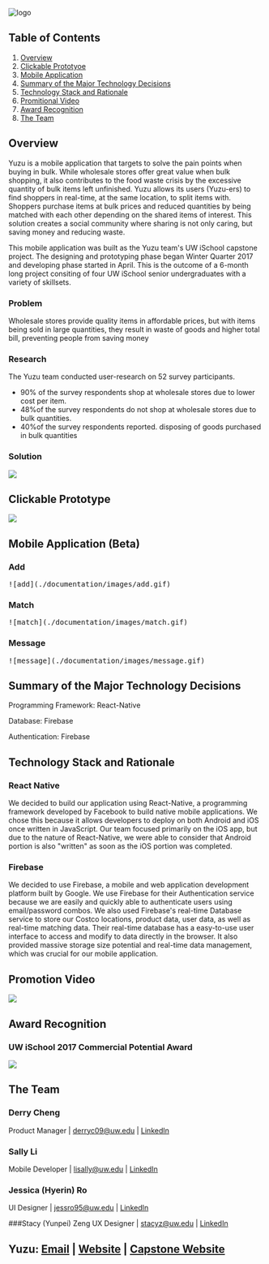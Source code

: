 ![logo](./documentation/images/logo.png)

## Table of Contents
1. [Overview](#overview)
2. [Clickable Prototyoe](#prototype)
3. [Mobile Application](#app)
3. [Summary of the Major Technology Decisions](#decisions)
4. [Technology Stack and Rationale](#technology)
5. [Promitional Video](#video)
6. [Award Recognition](#award)
7. [The Team](#team)

<a name="overview"></a>
## Overview
Yuzu is a mobile application that targets to solve the pain points when buying in bulk. While wholesale stores offer great value when bulk shopping, it also contributes to the food waste crisis by the excessive quantity of bulk items left unfinished. Yuzu allows its users (Yuzu-ers) to find shoppers in real-time, at the same location, to split items with. Shoppers purchase items at bulk prices and reduced quantities by being matched with each other depending on the shared items of interest. This solution creates a social community where sharing is not only caring, but saving money and reducing waste.

This mobile application was built as the Yuzu team's UW iSchool capstone project. The designing and prototyping phase began Winter Quarter 2017 and developing phase started in April. This is the outcome of a 6-month long project consiting of four UW iSchool senior undergraduates with a variety of skillsets.

### Problem
Wholesale stores provide quality items in affordable prices, but with items being sold in large quantities, they result in waste of goods and higher total bill, preventing people from saving money
### Research
The Yuzu team conducted user-research on 52 survey participants. 

* 90% of the survey respondents shop at wholesale stores due to lower cost per item. 
* 48%of the survey respondents do not shop at wholesale stores due to bulk quantities. 
* 40%of the survey respondents reported. disposing of goods purchased in bulk quantities

### Solution
[<img src="./documentation/images/poster_image.png">](https://github.com/lisally/yuzu/blob/master/documentation/images/poster.pdf)

<a name="prototype"></a>
## Clickable Prototype
[<img src="./documentation/images/prototype.png">](https://marvelapp.com/g8a8b56/screen/27573694)

<a name="app"></a>
## Mobile Application (Beta)

### Add
<kbd>
![add](./documentation/images/add.gif)
</kbd>

### Match
<kbd>
![match](./documentation/images/match.gif)
</kbd>

### Message
<kbd>
![message](./documentation/images/message.gif)
</kbd>

<a name="decisions"></a>
## Summary of the Major Technology Decisions
Programming Framework: React-Native

Database: Firebase

Authentication: Firebase

<a name="technology"></a>
## Technology Stack and Rationale
### React Native
We decided to build our application using React-Native, a programming framework developed by Facebook to build native mobile applications. We chose this because it allows developers to deploy on both Android and iOS once written in JavaScript. Our team focused primarily on the iOS app, but due to the nature of React-Native, we were able to consider that Android portion is also "written" as soon as the iOS portion was completed.

### Firebase
We decided to use Firebase, a mobile and web application development platform built by Google. We use Firebase for their Authentication service because we are easily and quickly able to authenticate users using email/password combos. We also used Firebase's real-time Database service to store our Costco locations, product data, user data, as well as real-time matching data. Their real-time database has a easy-to-use user interface to access and modify to data directly in the browser. It also provided massive storage size potential and real-time data management, which was crucial for our mobile application.

<a name="video"></a>
## Promotion Video
[<img src="./documentation/images/video.png">](https://www.youtube.com/watch?v=KgJaBIA6nvk)

<a name="award"></a>
## Award Recognition
### UW iSchool 2017 Commercial Potential Award
[<img src="./documentation/images/team.jpg">](https://ischool.uw.edu/news/2017/06/capstone-showcases-work-hundreds-ischool-students)

<a name="team"></a>
## The Team

### Derry Cheng
Product Manager | derryc09@uw.edu | [LinkedIn](https://www.linkedin.com/in/derrycheng/)

### Sally Li
Mobile Developer | lisally@uw.edu | [LinkedIn](https://www.linkedin.com/in/lisally95/)

### Jessica (Hyerin) Ro 
UI Designer | jessro95@uw.edu | [LinkedIn](https://www.linkedin.com/in/jessicahyerinro/)

###Stacy (Yunpei) Zeng 
UX Designer | stacyz@uw.edu | [LinkedIn](https://www.linkedin.com/in/yunpeizeng/)

Yuzu: [Email](yuzu.me@outlook.com) | [Website](http://yu-zu.me/) | [Capstone Website](https://ischool.uw.edu/capstone/projects/2017/yuzu)
-